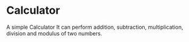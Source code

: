 # Calculator
A simple Calculator 
It can perform addition, subtraction, multiplication, division and modulus of two numbers.


